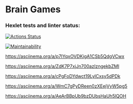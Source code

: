 # Brain Games
### Hexlet tests and linter status:
[![Actions Status](https://github.com/Disielsida/frontend-project-44/actions/workflows/hexlet-check.yml/badge.svg)](https://github.com/Disielsida/frontend-project-44/actions)

[![Maintainability](https://api.codeclimate.com/v1/badges/23b610346086c5b3f391/maintainability)](https://codeclimate.com/github/Disielsida/frontend-project-44/maintainability)


https://asciinema.org/a/p7IYqxOVDKigA1CSb5QdgVCwx

https://asciinema.org/a/ZdK7P7xjJn700azIzngekbZMI

https://asciinema.org/a/cPgFoDYdwct19LylCxsy5dPDk

https://asciinema.org/a/WmC7gPyDReen0zXEejVyW5pg5

https://asciinema.org/a/AeArBBpUb9bzDUbsHaUh5lQOH
